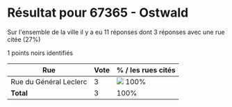 # Résultat pour 67365 - Ostwald

Sur l'ensemble de la ville il y a eu 11 réponses dont 3 réponses avec une rue citée (27%)

1 points noirs identifiés

| Rue | Vote | % / les rues cités|
|-----|------|-------------------|
| Rue du Général Leclerc | 3 | <img src="../../img/bar_100.gif" />&nbsp;100%|
| **Total** | 3 | 100%|

